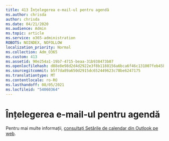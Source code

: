 ```yaml
---
title: 413 Înțelegerea e-mail-ul pentru agendă
ms.author: chrisda
author: chrisda
ms.date: 04/21/2020
ms.audience: Admin
ms.topic: article
ms.service: o365-administration
ROBOTS: NOINDEX, NOFOLLOW
localization_priority: Normal
ms.collection: Adm_O365
ms.custom: 413
ms.assetid: 90e254a1-19b7-4715-beaa-31b938473b07
ms.openlocfilehash: d88e8e98d2d4d2922e3f8b1188156a6bca6f46c131007feb45b745f36f2ff46d
ms.sourcegitcommit: b5f7da89a650d2915dc652449623c78be6247175
ms.translationtype: MT
ms.contentlocale: ro-RO
ms.lasthandoff: 08/05/2021
ms.locfileid: "54060364"
---
```

# <a name="understanding-agenda-mail"></a>Înțelegerea e-mail-ul pentru agendă

Pentru mai multe informații, [consultați Setările de calendar din Outlook pe web](https://support.office.com/article/12cba5a4-4f95-4d00-bfc3-b694aa67ac8f.aspx).

